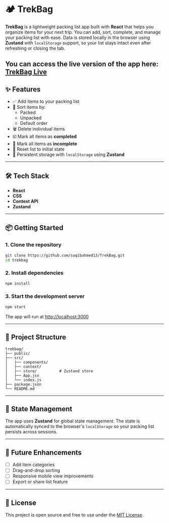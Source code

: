 # 🏕️ TrekBag

**TrekBag** is a lightweight packing list app built with **React** that helps you organize items for your next trip. You can add, sort, complete, and manage your packing list with ease. Data is stored locally in the browser using **Zustand** with `localStorage` support, so your list stays intact even after refreshing or closing the tab.

You can access the live version of the app here: [TrekBag Live](https://trekbagg.netlify.app/)
---

## ✨ Features

- ✅ Add items to your packing list
- 🔀 Sort items by:
  - Packed
  - Unpacked
  - Default order
- 🗑️ Delete individual items
- ☑️ Mark all items as **completed**
- 🔄 Mark all items as **incomplete**
- 🧼 Reset list to initial state
- 💾 Persistent storage with `localStorage` using **Zustand**

---

## 🛠️ Tech Stack

- **React**
- **CSS**
- **Context API**
- **Zustand**

---

## 📦 Getting Started

### 1. Clone the repository

```bash
git clone https://github.com/saqibahmed13/TrekBag.git
cd trekbag
```

### 2. Install dependencies

```bash
npm install
```

### 3. Start the development server

```bash
npm start
```

The app will run at [http://localhost:3000](http://localhost:3000)

---

## 📂 Project Structure

```
trekbag/
├── public/
├── src/
│   ├── components/
│   ├── context/
│   ├── store/          # Zustand store
│   ├── App.jsx
│   └── index.js
├── package.json
└── README.md
```

---

## 🧠 State Management

The app uses **Zustand** for global state management. The state is automatically synced to the browser's `localStorage` so your packing list persists across sessions.

---

## 📌 Future Enhancements

- [ ] Add item categories
- [ ] Drag-and-drop sorting
- [ ] Responsive mobile view improvements
- [ ] Export or share list feature

---

## 📃 License

This project is open source and free to use under the [MIT License](LICENSE).
